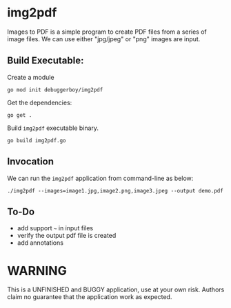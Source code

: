 # img2pdf

Images to PDF is a simple program to create PDF files from a series of image files.
We can use either "jpg/jpeg" or "png" images are input.

## Build Executable:

Create a module

```
go mod init debuggerboy/img2pdf
```

Get the dependencies:

```
go get .
```

Build `img2pdf` executable binary.

```
go build img2pdf.go
```

## Invocation

We can run the `img2pdf` application from command-line as below:

```
./img2pdf --images=image1.jpg,image2.png,image3.jpeg --output demo.pdf
```

## To-Do

- add support `~` in input files
- verify the output pdf file is created
- add annotations


# WARNING

This is a UNFINISHED and BUGGY application, use at your own risk. Authors claim no guarantee that the application work as expected.
